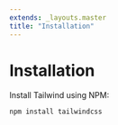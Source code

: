 ```yaml
---
extends: _layouts.master
title: "Installation"
---
```


# Installation

Install Tailwind using NPM:

```bash
npm install tailwindcss
```
